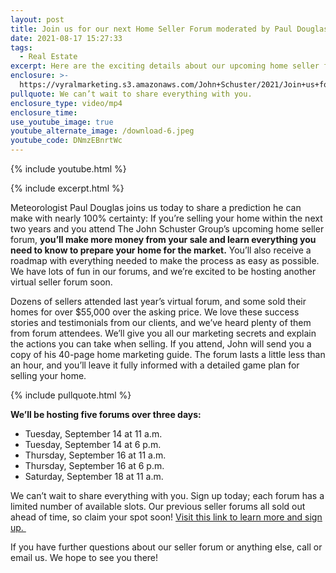 ```yaml
---
layout: post
title: Join us for our next Home Seller Forum moderated by Paul Douglas
date: 2021-08-17 15:27:33
tags:
  - Real Estate
excerpt: Here are the exciting details about our upcoming home seller forum.
enclosure: >-
  https://vyralmarketing.s3.amazonaws.com/John+Schuster/2021/Join+us+for+our+next+Home+Seller+Forum+moderated+by+Paul+Douglas.mp4
pullquote: We can’t wait to share everything with you.
enclosure_type: video/mp4
enclosure_time:
use_youtube_image: true
youtube_alternate_image: /download-6.jpeg
youtube_code: DNmzEBnrtWc
---
```

{% include youtube.html %}

{% include excerpt.html %}

Meteorologist Paul Douglas joins us today to share a prediction he can make with nearly 100% certainty: If you’re selling your home within the next two years and you attend The John Schuster Group’s upcoming home seller forum, **you’ll make more money from your sale and learn everything you need to know to prepare your home for the market.** You’ll also receive a roadmap with everything needed to make the process as easy as possible. We have lots of fun in our forums, and we’re excited to be hosting another virtual seller forum soon.

Dozens of sellers attended last year’s virtual forum, and some sold their homes for over $55,000 over the asking price. We love these success stories and testimonials from our clients, and we’ve heard plenty of them from forum attendees. We’ll give you all our marketing secrets and explain the actions you can take when selling. If you attend, John will send you a copy of his 40-page home marketing guide. The forum lasts a little less than an hour, and you’ll leave it fully informed with a detailed game plan for selling your home.

{% include pullquote.html %}

**We’ll be hosting five forums over three days:**

* Tuesday, September 14 at 11 a.m.
* Tuesday, September 14 at 6 p.m.
* Thursday, September 16 at 11 a.m.
* Thursday, September 16 at 6 p.m.
* Saturday, September 18 at 11 a.m.

We can’t wait to share everything with you. Sign up today; each forum has a limited number of available slots. Our previous seller forums all sold out ahead of time, so claim your spot soon\! <u><a target="_blank" rel="noopener" href="https://johnschustergroup.com/home_seller_forum">Visit this link to learn more and sign up.</a>&nbsp;</u>

If you have further questions about our seller forum or anything else, call or email us. We hope to see you there\!
